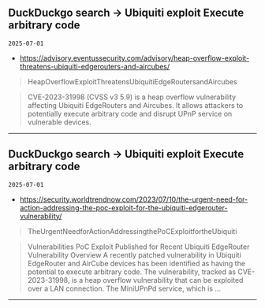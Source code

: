 ## DuckDuckgo search -> Ubiquiti exploit Execute arbitrary code
`2025-07-01`

* https://advisory.eventussecurity.com/advisory/heap-overflow-exploit-threatens-ubiquiti-edgerouters-and-aircubes/

<blockquote>
 HeapOverflowExploitThreatensUbiquitiEdgeRoutersandAircubes
</blockquote>
<blockquote>
CVE-2023-31998 (CVSS v3 5.9) is a heap overflow vulnerability affecting Ubiquiti EdgeRouters and Aircubes. It allows attackers to potentially execute arbitrary code and disrupt UPnP service on vulnerable devices.
</blockquote>

---

## DuckDuckgo search -> Ubiquiti exploit Execute arbitrary code
`2025-07-01`

* https://security.worldtrendnow.com/2023/07/10/the-urgent-need-for-action-addressing-the-poc-exploit-for-the-ubiquiti-edgerouter-vulnerability/

<blockquote>
 TheUrgentNeedforActionAddressingthePoCExploitfortheUbiquiti
</blockquote>
<blockquote>
Vulnerabilities PoC Exploit Published for Recent Ubiquiti EdgeRouter Vulnerability Overview A recently patched vulnerability in Ubiquiti EdgeRouter and AirCube devices has been identified as having the potential to execute arbitrary code. The vulnerability, tracked as CVE-2023-31998, is a heap overflow vulnerability that can be exploited over a LAN connection. The MiniUPnPd service, which is ...
</blockquote>

---

